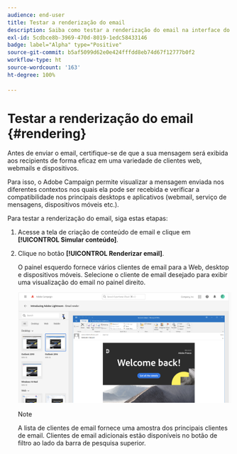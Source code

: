 ```yaml
---
audience: end-user
title: Testar a renderização do email
description: Saiba como testar a renderização do email na interface do Campaign Web
exl-id: 5cdbce8b-3969-470d-8019-1edc58433146
badge: label="Alpha" type="Positive"
source-git-commit: b5af5099d62e0e424fffdd8eb74d67f12777b0f2
workflow-type: ht
source-wordcount: '163'
ht-degree: 100%

---
```



# Testar a renderização do email {#rendering}


Antes de enviar o email, certifique-se de que a sua mensagem será exibida aos recipients de forma eficaz em uma variedade de clientes web, webmails e dispositivos.

Para isso, o Adobe Campaign permite visualizar a mensagem enviada nos diferentes contextos nos quais ela pode ser recebida e verificar a compatibilidade nos principais desktops e aplicativos (webmail, serviço de mensagens, dispositivos móveis etc.).

Para testar a renderização do email, siga estas etapas:

1. Acesse a tela de criação de conteúdo de email e clique em **[!UICONTROL Simular conteúdo]**.

1. Clique no botão **[!UICONTROL Renderizar email]**.

   O painel esquerdo fornece vários clientes de email para a Web, desktop e dispositivos móveis. Selecione o cliente de email desejado para exibir uma visualização do email no painel direito.

   ![](assets/render-context.png)

   >[!NOTE]
   >
   >A lista de clientes de email fornece uma amostra dos principais clientes de email. Clientes de email adicionais estão disponíveis no botão de filtro ao lado da barra de pesquisa superior.
